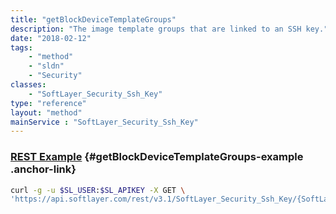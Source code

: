 ```yaml
---
title: "getBlockDeviceTemplateGroups"
description: "The image template groups that are linked to an SSH key."
date: "2018-02-12"
tags:
    - "method"
    - "sldn"
    - "Security"
classes:
    - "SoftLayer_Security_Ssh_Key"
type: "reference"
layout: "method"
mainService : "SoftLayer_Security_Ssh_Key"
---
```


### [REST Example](#getBlockDeviceTemplateGroups-example) <a href="/article/rest/"><i class="fas fa-question"></i></a> {#getBlockDeviceTemplateGroups-example .anchor-link} 
```bash
curl -g -u $SL_USER:$SL_APIKEY -X GET \
'https://api.softlayer.com/rest/v3.1/SoftLayer_Security_Ssh_Key/{SoftLayer_Security_Ssh_KeyID}/getBlockDeviceTemplateGroups'
```
